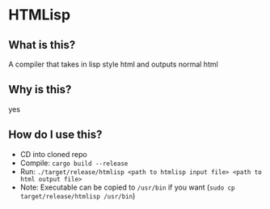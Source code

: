 # HTMLisp

## What is this?

A compiler that takes in lisp style html and outputs normal html

## Why is this?

yes

## How do I use this?

* CD into cloned repo
* Compile: `cargo build --release`
* Run: `./target/release/htmlisp <path to htmlisp input file> <path to html output file>` 
* Note: Executable can be copied to `/usr/bin` if you want (`sudo cp target/release/htmlisp /usr/bin`)
